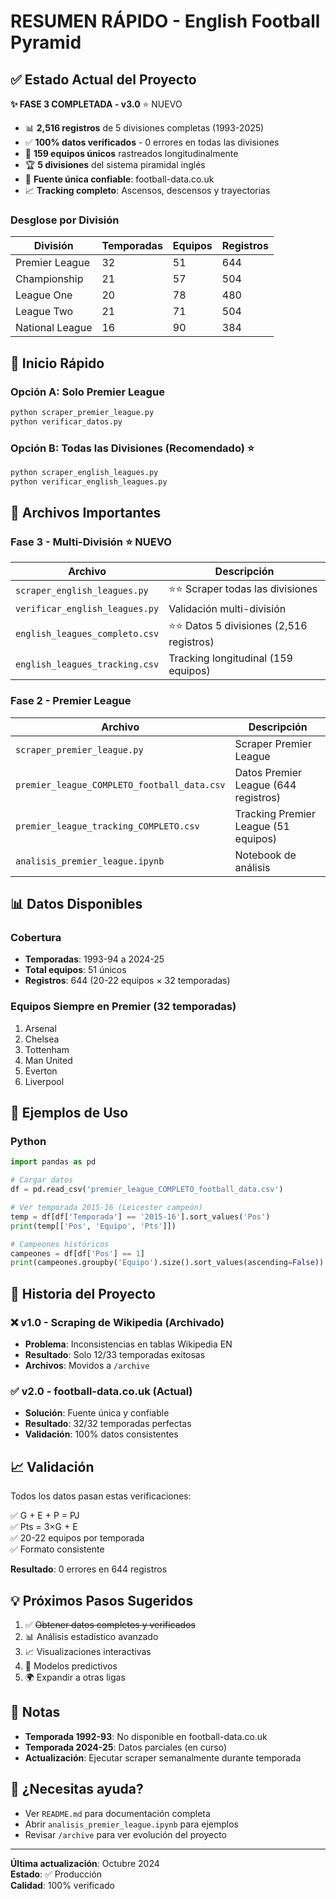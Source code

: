 # RESUMEN RÁPIDO - English Football Pyramid

## ✅ Estado Actual del Proyecto

**✨ FASE 3 COMPLETADA - v3.0** ⭐ NUEVO

- 📊 **2,516 registros** de 5 divisiones completas (1993-2025)
- ✅ **100% datos verificados** - 0 errores en todas las divisiones
- 🎯 **159 equipos únicos** rastreados longitudinalmente
- 🏆 **5 divisiones** del sistema piramidal inglés
- 🔄 **Fuente única confiable**: football-data.co.uk
- 📈 **Tracking completo**: Ascensos, descensos y trayectorias

### Desglose por División

| División        | Temporadas | Equipos | Registros |
|-----------------|------------|---------|-----------|
| Premier League  | 32         | 51      | 644       |
| Championship    | 21         | 57      | 504       |
| League One      | 20         | 78      | 480       |
| League Two      | 21         | 71      | 504       |
| National League | 16         | 90      | 384       |

## 🚀 Inicio Rápido

### Opción A: Solo Premier League
```bash
python scraper_premier_league.py
python verificar_datos.py
```

### Opción B: Todas las Divisiones (Recomendado) ⭐
```bash
python scraper_english_leagues.py
python verificar_english_leagues.py
```

## 📁 Archivos Importantes

### Fase 3 - Multi-División ⭐ NUEVO
| Archivo | Descripción |
|---------|-------------|
| `scraper_english_leagues.py` | ⭐⭐ Scraper todas las divisiones |
| `verificar_english_leagues.py` | Validación multi-división |
| `english_leagues_completo.csv` | ⭐⭐ Datos 5 divisiones (2,516 registros) |
| `english_leagues_tracking.csv` | Tracking longitudinal (159 equipos) |

### Fase 2 - Premier League
| Archivo | Descripción |
|---------|-------------|
| `scraper_premier_league.py` | Scraper Premier League |
| `premier_league_COMPLETO_football_data.csv` | Datos Premier League (644 registros) |
| `premier_league_tracking_COMPLETO.csv` | Tracking Premier League (51 equipos) |
| `analisis_premier_league.ipynb` | Notebook de análisis |

## 📊 Datos Disponibles

### Cobertura
- **Temporadas**: 1993-94 a 2024-25
- **Total equipos**: 51 únicos
- **Registros**: 644 (20-22 equipos × 32 temporadas)

### Equipos Siempre en Premier (32 temporadas)
1. Arsenal
2. Chelsea  
3. Tottenham
4. Man United
5. Everton
6. Liverpool

## 🎯 Ejemplos de Uso

### Python
```python
import pandas as pd

# Cargar datos
df = pd.read_csv('premier_league_COMPLETO_football_data.csv')

# Ver temporada 2015-16 (Leicester campeón)
temp = df[df['Temporada'] == '2015-16'].sort_values('Pos')
print(temp[['Pos', 'Equipo', 'Pts']])

# Campeones históricos
campeones = df[df['Pos'] == 1]
print(campeones.groupby('Equipo').size().sort_values(ascending=False))
```

## 🔄 Historia del Proyecto

### ❌ v1.0 - Scraping de Wikipedia (Archivado)
- **Problema**: Inconsistencias en tablas Wikipedia EN
- **Resultado**: Solo 12/33 temporadas exitosas
- **Archivos**: Movidos a `/archive`

### ✅ v2.0 - football-data.co.uk (Actual)
- **Solución**: Fuente única y confiable
- **Resultado**: 32/32 temporadas perfectas
- **Validación**: 100% datos consistentes

## 📈 Validación

Todos los datos pasan estas verificaciones:

✅ G + E + P = PJ  
✅ Pts = 3×G + E  
✅ 20-22 equipos por temporada  
✅ Formato consistente  

**Resultado**: 0 errores en 644 registros

## 💡 Próximos Pasos Sugeridos

1. ✅ ~~Obtener datos completos y verificados~~
2. 📊 Análisis estadístico avanzado
3. 📈 Visualizaciones interactivas
4. 🤖 Modelos predictivos
5. 🌍 Expandir a otras ligas

## 📝 Notas

- **Temporada 1992-93**: No disponible en football-data.co.uk
- **Temporada 2024-25**: Datos parciales (en curso)
- **Actualización**: Ejecutar scraper semanalmente durante temporada

## 🤔 ¿Necesitas ayuda?

- Ver `README.md` para documentación completa
- Abrir `analisis_premier_league.ipynb` para ejemplos
- Revisar `/archive` para ver evolución del proyecto

---

**Última actualización**: Octubre 2024  
**Estado**: ✅ Producción  
**Calidad**: 100% verificado